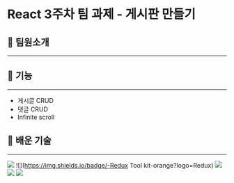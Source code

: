 # React 3주차 팀 과제 - 게시판 만들기

## 📌 팀원소개
---


## 📌 기능
---
- 게시글 CRUD
- 댓글 CRUD
- Infinite scroll

## 📌 배운 기술
---
![](https://img.shields.io/badge/-Redux-red?logo=Redux)
![](https://img.shields.io/badge/-Redux Tool kit-orange?logo=Redux)
![](https://img.shields.io/badge/-Styled%20Components-yellow?logo=styled-components&logoColor=white)
![](https://img.shields.io/badge/-Axios-yellowgreen?logo=Axios)
![](https://img.shields.io/badge/-thunk-green)
